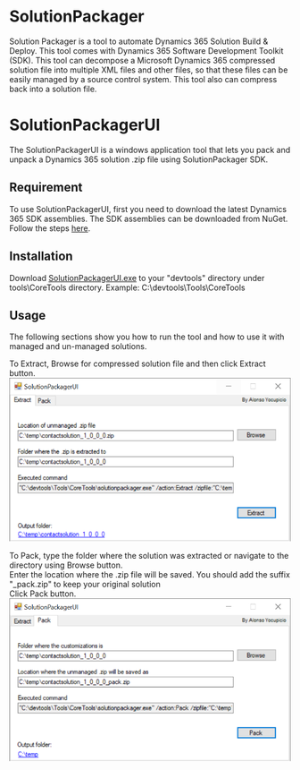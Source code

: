 # SolutionPackager
Solution Packager is a tool to automate Dynamics 365 Solution Build & Deploy. 
This tool comes with Dynamics 365 Software Development Toolkit (SDK). 
This tool can decompose a Microsoft Dynamics 365 compressed solution file into multiple XML files and other files, 
so that these files can be easily managed by a source control system. 
This tool also can compress back into a solution file.

# SolutionPackagerUI
The SolutionPackagerUI is a windows application tool that lets you pack and unpack a Dynamics 365 solution .zip file using SolutionPackager SDK.

## Requirement
To use SolutionPackagerUI, first you need to download the latest Dynamics 365 SDK assemblies. 
The SDK assemblies can be downloaded from NuGet. 
Follow the steps [here](https://docs.microsoft.com/en-us/dynamics365/customerengagement/on-premises/developer/download-tools-nuget).

## Installation
Download [SolutionPackagerUI.exe](https://raw.githubusercontent.com/yocupicio/SolutionPackagerUI/master/SolutionPackagerUI.exe) to your "devtools" directory under tools\CoreTools directory.
Example:
 C:\devtools\Tools\CoreTools
 
## Usage
The following sections show you how to run the tool and how to use it with managed and un-managed solutions.

To Extract, Browse for compressed solution file and then click Extract button.<br />
 ![extract](https://raw.githubusercontent.com/yocupicio/SolutionPackagerUI/master/images/extract.png)

To Pack, type the folder where the solution was extracted or navigate to the directory using Browse button.<br />
Enter the location where the .zip file will be saved. You should add the suffix "_pack.zip" to keep your original solution <br />
Click Pack button.<br />
 ![pack](https://raw.githubusercontent.com/yocupicio/SolutionPackagerUI/master/images/pack.png)
